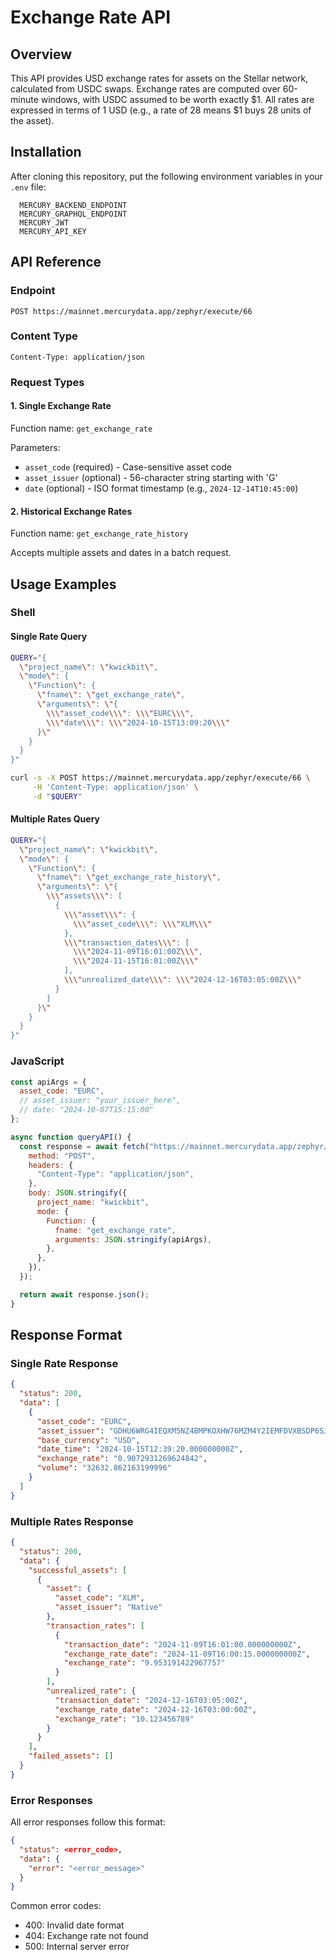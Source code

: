 # Exchange Rate API

## Overview

This API provides USD exchange rates for assets on the Stellar network, calculated from USDC swaps. Exchange rates are computed over 60-minute windows, with USDC assumed to be worth exactly $1. All rates are expressed in terms of 1 USD (e.g., a rate of 28 means $1 buys 28 units of the asset).

## Installation

After cloning this repository, put the following environment variables in your `.env` file:

```
  MERCURY_BACKEND_ENDPOINT
  MERCURY_GRAPHQL_ENDPOINT
  MERCURY_JWT
  MERCURY_API_KEY
```

## API Reference

### Endpoint

```
POST https://mainnet.mercurydata.app/zephyr/execute/66
```

### Content Type

```
Content-Type: application/json
```

### Request Types

#### 1. Single Exchange Rate

Function name: `get_exchange_rate`

Parameters:
- `asset_code` (required) - Case-sensitive asset code
- `asset_issuer` (optional) - 56-character string starting with 'G'
- `date` (optional) - ISO format timestamp (e.g., `2024-12-14T10:45:00`)

#### 2. Historical Exchange Rates

Function name: `get_exchange_rate_history`

Accepts multiple assets and dates in a batch request.

## Usage Examples

### Shell

#### Single Rate Query
```bash
QUERY="{
  \"project_name\": \"kwickbit\",
  \"mode\": {
    \"Function\": {
      \"fname\": \"get_exchange_rate\",
      \"arguments\": \"{
        \\\"asset_code\\\": \\\"EURC\\\",
        \\\"date\\\": \\\"2024-10-15T13:09:20\\\"
      }\"
    }
  }
}"

curl -s -X POST https://mainnet.mercurydata.app/zephyr/execute/66 \
     -H 'Content-Type: application/json' \
     -d "$QUERY"
```

#### Multiple Rates Query
```bash
QUERY="{
  \"project_name\": \"kwickbit\",
  \"mode\": {
    \"Function\": {
      \"fname\": \"get_exchange_rate_history\",
      \"arguments\": \"{
        \\\"assets\\\": [
          {
            \\\"asset\\\": {
              \\\"asset_code\\\": \\\"XLM\\\"
            },
            \\\"transaction_dates\\\": [
              \\\"2024-11-09T16:01:00Z\\\",
              \\\"2024-11-15T16:01:00Z\\\"
            ],
            \\\"unrealized_date\\\": \\\"2024-12-16T03:05:00Z\\\"
          }
        ]
      }\"
    }
  }
}"
```

### JavaScript

```javascript
const apiArgs = {
  asset_code: "EURC",
  // asset_issuer: "your_issuer_here",
  // date: "2024-10-07T15:15:00"
};

async function queryAPI() {
  const response = await fetch("https://mainnet.mercurydata.app/zephyr/execute/66", {
    method: "POST",
    headers: {
      "Content-Type": "application/json",
    },
    body: JSON.stringify({
      project_name: "kwickbit",
      mode: {
        Function: {
          fname: "get_exchange_rate",
          arguments: JSON.stringify(apiArgs),
        },
      },
    }),
  });

  return await response.json();
}
```

## Response Format

### Single Rate Response

```json
{
  "status": 200,
  "data": [
    {
      "asset_code": "EURC",
      "asset_issuer": "GDHU6WRG4IEQXM5NZ4BMPKOXHW76MZM4Y2IEMFDVXBSDP6SJY4ITNPP2",
      "base_currency": "USD",
      "date_time": "2024-10-15T12:39:20.000000000Z",
      "exchange_rate": "0.9072931269624842",
      "volume": "32632.862163199996"
    }
  ]
}
```

### Multiple Rates Response

```json
{
  "status": 200,
  "data": {
    "successful_assets": [
      {
        "asset": {
          "asset_code": "XLM",
          "asset_issuer": "Native"
        },
        "transaction_rates": [
          {
            "transaction_date": "2024-11-09T16:01:00.000000000Z",
            "exchange_rate_date": "2024-11-09T16:00:15.000000000Z",
            "exchange_rate": "9.953191422967757"
          }
        ],
        "unrealized_rate": {
          "transaction_date": "2024-12-16T03:05:00Z",
          "exchange_rate_date": "2024-12-16T03:00:00Z",
          "exchange_rate": "10.123456789"
        }
      }
    ],
    "failed_assets": []
  }
}
```

### Error Responses

All error responses follow this format:
```json
{
  "status": <error_code>,
  "data": {
    "error": "<error_message>"
  }
}
```

Common error codes:
- 400: Invalid date format
- 404: Exchange rate not found
- 500: Internal server error
